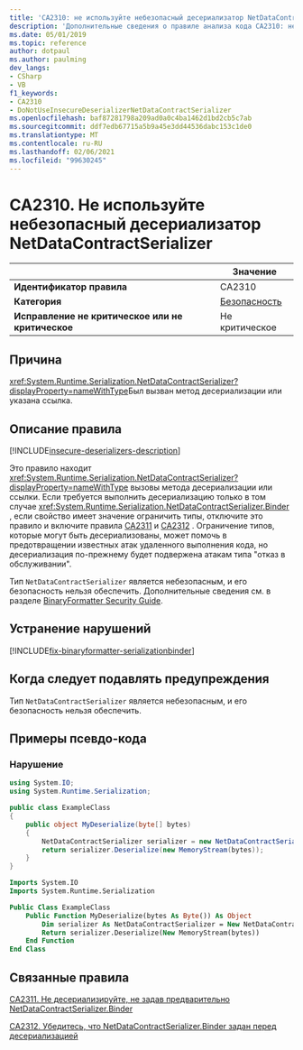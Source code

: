 ```yaml
---
title: 'CA2310: не используйте небезопасный десериализатор NetDataContractSerializer (анализ кода)'
description: 'Дополнительные сведения о правиле анализа кода CA2310: не используйте небезопасный десериализатор NetDataContractSerializer'
ms.date: 05/01/2019
ms.topic: reference
author: dotpaul
ms.author: paulming
dev_langs:
- CSharp
- VB
f1_keywords:
- CA2310
- DoNotUseInsecureDeserializerNetDataContractSerializer
ms.openlocfilehash: baf87281798a209ad0a0c4ba1462d1bd2cb5c7ab
ms.sourcegitcommit: ddf7edb67715a5b9a45e3dd44536dabc153c1de0
ms.translationtype: MT
ms.contentlocale: ru-RU
ms.lasthandoff: 02/06/2021
ms.locfileid: "99630245"
---
```

# <a name="ca2310-do-not-use-insecure-deserializer-netdatacontractserializer"></a>CA2310. Не используйте небезопасный десериализатор NetDataContractSerializer

| | Значение |
|-|-|
| **Идентификатор правила** |CA2310|
| **Категория** |[Безопасность](security-warnings.md)|
| **Исправление не критическое или не критическое** |Не критическое|

## <a name="cause"></a>Причина

<xref:System.Runtime.Serialization.NetDataContractSerializer?displayProperty=nameWithType>Был вызван метод десериализации или указана ссылка.

## <a name="rule-description"></a>Описание правила

[!INCLUDE[insecure-deserializers-description](~/includes/code-analysis/insecure-deserializers-description.md)]

Это правило находит <xref:System.Runtime.Serialization.NetDataContractSerializer?displayProperty=nameWithType> вызовы метода десериализации или ссылки. Если требуется выполнить десериализацию только в том случае <xref:System.Runtime.Serialization.NetDataContractSerializer.Binder> , если свойство имеет значение ограничить типы, отключите это правило и включите правила [CA2311](ca2311.md) и [CA2312](ca2312.md) . Ограничение типов, которые могут быть десериализованы, может помочь в предотвращении известных атак удаленного выполнения кода, но десериализация по-прежнему будет подвержена атакам типа "отказ в обслуживании".

Тип `NetDataContractSerializer` является небезопасным, и его безопасность нельзя обеспечить. Дополнительные сведения см. в разделе [BinaryFormatter Security Guide](../../../standard/serialization/binaryformatter-security-guide.md).

## <a name="how-to-fix-violations"></a>Устранение нарушений

[!INCLUDE[fix-binaryformatter-serializationbinder](~/includes/code-analysis/fix-binaryformatter-serializationbinder.md)]

## <a name="when-to-suppress-warnings"></a>Когда следует подавлять предупреждения

Тип `NetDataContractSerializer` является небезопасным, и его безопасность нельзя обеспечить.

## <a name="pseudo-code-examples"></a>Примеры псевдо-кода

### <a name="violation"></a>Нарушение

```csharp
using System.IO;
using System.Runtime.Serialization;

public class ExampleClass
{
    public object MyDeserialize(byte[] bytes)
    {
        NetDataContractSerializer serializer = new NetDataContractSerializer();
        return serializer.Deserialize(new MemoryStream(bytes));
    }
}
```

```vb
Imports System.IO
Imports System.Runtime.Serialization

Public Class ExampleClass
    Public Function MyDeserialize(bytes As Byte()) As Object
        Dim serializer As NetDataContractSerializer = New NetDataContractSerializer()
        Return serializer.Deserialize(New MemoryStream(bytes))
    End Function
End Class
```

## <a name="related-rules"></a>Связанные правила

[CA2311. Не десериализируйте, не задав предварительно NetDataContractSerializer.Binder](ca2311.md)

[CA2312. Убедитесь, что NetDataContractSerializer.Binder задан перед десериализацией](ca2312.md)
